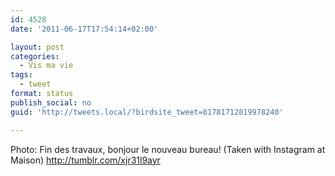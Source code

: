 ```yaml
---
id: 4528
date: '2011-06-17T17:54:14+02:00'

layout: post
categories:
  - Vis ma vie
tags:
  - tweet
format: status
publish_social: no
guid: 'http://tweets.local/?birdsite_tweet=81781712819978240'

---
```


Photo: Fin des travaux, bonjour le nouveau bureau! (Taken with Instagram at Maison) http://tumblr.com/xjr31l9ayr